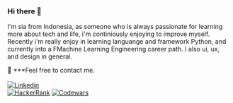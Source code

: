 ### Hi there 👋

I'm sia from Indonesia, as someone who is always passionate for learning more about tech and life, i'm continiously enjoying to improve myself. Recently i'm really enjoy in learning languange and framework Python, and currently into a FMachine Learning Engineering career path. I also ui, ux, and design in general.



📝 ***Feel free to contact me. 
<br>
<br>
[![Linkedin](https://img.shields.io/badge/LinkedIn-sia%20veronica-blue?logo=Linkedin&logoColor=blue&labelColor=black)](https://www.linkedin.com/in/nathasya-veronica-b41067108/)
<br>
[![HackerRank](https://img.shields.io/badge/HackerRank-siaveronica-brightgreen?logo=HackerRank&logoColor=Green&labelColor=black)](https://www.hackerrank.com/nathasyaveronic1)
[![Codewars](https://img.shields.io/badge/Codewars-sia%20veronica-maroon?logo=codewars&logoColor=maroon&labelColor=black)](https://www.codewars.com/users/siaveronica)
<!-- 
